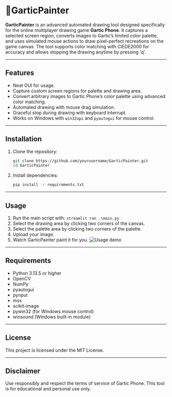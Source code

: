 # 🎨GarticPainter

**GarticPainter** is an advanced automated drawing tool designed specifically for the online multiplayer drawing game **Gartic Phone**. It captures a selected screen region, converts images to Gartic’s limited color palette, and uses simulated mouse actions to draw pixel-perfect recreations on the game canvas. The tool supports color matching with CIEDE2000 for accuracy and allows stopping the drawing anytime by pressing 'q'.

---

## Features
- Neat GUI for usage.
- Capture custom screen regions for palette and drawing area.
- Convert arbitrary images to Gartic Phone’s color palette using advanced color matching.
- Automated drawing with mouse drag simulation.
- Graceful stop during drawing with keyboard interrupt.
- Works on Windows with `win32api` and `pyautogui` for mouse control.

---

## Installation

1. Clone the repository:
   ```bash
   git clone https://github.com/yourusername/GarticPainter.git
   cd GarticPainter
   ```

2. Install dependencies:
   ```bash
   pip install -r requirements.txt
   ```

---

## Usage

1. Run the main script with: ```streamlit run .\main.py```
2. Select the drawing area by clicking two corners of the canvas.
3. Select the palette area by clicking two corners of the palette.
4. Upload your image.
5. Watch GarticPainter paint it for you.
![Usage demo](media/usage.gif)

---

## Requirements

- Python 3.13.5 or higher
- OpenCV
- NumPy
- pyautogui
- pynput
- mss
- scikit-image
- pywin32 (for Windows mouse control)
- winsound (Windows built-in module)

---

## License

This project is licensed under the MIT License.

---

## Disclaimer

Use responsibly and respect the terms of service of Gartic Phone. This tool is for educational and personal use only.
